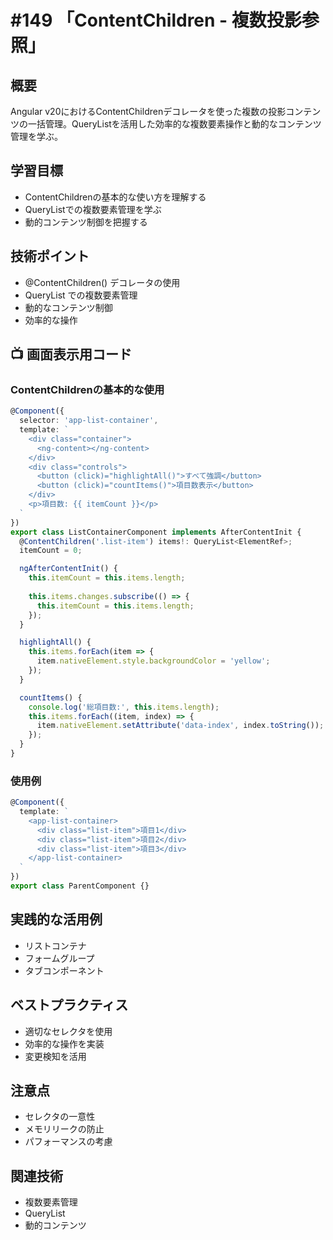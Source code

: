 # #149 「ContentChildren - 複数投影参照」

## 概要
Angular v20におけるContentChildrenデコレータを使った複数の投影コンテンツの一括管理。QueryListを活用した効率的な複数要素操作と動的なコンテンツ管理を学ぶ。

## 学習目標
- ContentChildrenの基本的な使い方を理解する
- QueryListでの複数要素管理を学ぶ
- 動的コンテンツ制御を把握する

## 技術ポイント
- @ContentChildren() デコレータの使用
- QueryList での複数要素管理
- 動的なコンテンツ制御
- 効率的な操作

## 📺 画面表示用コード

### ContentChildrenの基本的な使用
```typescript
@Component({
  selector: 'app-list-container',
  template: `
    <div class="container">
      <ng-content></ng-content>
    </div>
    <div class="controls">
      <button (click)="highlightAll()">すべて強調</button>
      <button (click)="countItems()">項目数表示</button>
    </div>
    <p>項目数: {{ itemCount }}</p>
  `
})
export class ListContainerComponent implements AfterContentInit {
  @ContentChildren('.list-item') items!: QueryList<ElementRef>;
  itemCount = 0;

  ngAfterContentInit() {
    this.itemCount = this.items.length;
    
    this.items.changes.subscribe(() => {
      this.itemCount = this.items.length;
    });
  }

  highlightAll() {
    this.items.forEach(item => {
      item.nativeElement.style.backgroundColor = 'yellow';
    });
  }

  countItems() {
    console.log('総項目数:', this.items.length);
    this.items.forEach((item, index) => {
      item.nativeElement.setAttribute('data-index', index.toString());
    });
  }
}
```

### 使用例
```typescript
@Component({
  template: `
    <app-list-container>
      <div class="list-item">項目1</div>
      <div class="list-item">項目2</div>
      <div class="list-item">項目3</div>
    </app-list-container>
  `
})
export class ParentComponent {}
```

## 実践的な活用例
- リストコンテナ
- フォームグループ
- タブコンポーネント

## ベストプラクティス
- 適切なセレクタを使用
- 効率的な操作を実装
- 変更検知を活用

## 注意点
- セレクタの一意性
- メモリリークの防止
- パフォーマンスの考慮

## 関連技術
- 複数要素管理
- QueryList
- 動的コンテンツ
